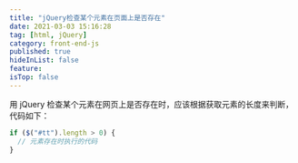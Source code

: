 ```yaml
---
title: "jQuery检查某个元素在页面上是否存在"
date: 2021-03-03 15:16:28
tag: [html, jQuery]
category: front-end-js
published: true
hideInList: false
feature:
isTop: false
---
```


用 jQuery 检查某个元素在网页上是否存在时，应该根据获取元素的长度来判断，代码如下：

```javascript
if ($("#tt").length > 0) {
  // 元素存在时执行的代码
}
```
